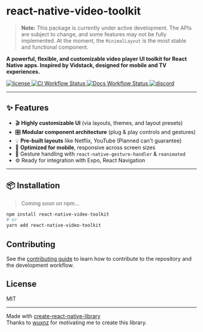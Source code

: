 # react-native-video-toolkit

> **Note:** This package is currently under active development. The APIs are subject to change, and some features may not be fully implemented. At the moment, the `MinimalLayout` is the most stable and functional component.

**A powerful, flexible, and customizable video player UI toolkit for React Native apps. Inspired by Vidstack, designed for mobile and TV experiences.**

<!-- ![npm version](https://img.shields.io/npm/v/react-native-video-toolkit) -->
<a href="https://github.com/2004durgesh/react-native-video-toolkit/blob/main/LICENSE">
  <img src="https://img.shields.io/github/license/2004durgesh/react-native-video-toolkit" alt="license" />
</a>
<a href="https://github.com/2004durgesh/react-native-video-toolkit/actions/workflows/ci.yml">
  <img src="https://img.shields.io/github/actions/workflow/status/2004durgesh/react-native-video-toolkit/ci.yml?label=ci" alt="CI Workflow Status" />
</a>
<a href="https://github.com/2004durgesh/react-native-video-toolkit/actions/workflows/docs.yml">
  <img src="https://img.shields.io/github/actions/workflow/status/2004durgesh/react-native-video-toolkit/docs.yml?label=docs" alt="Docs Workflow Status" />
</a>
<a href="https://discord.gg/n7xVPxbG4R">
  <img src="https://img.shields.io/discord/1387063063223599265?color=7289da&label=discord&logo=discord&logoColor=7289d" alt="discord" />
</a>

<!-- ![issues](https://img.shields.io/github/issues/2004durgesh/react-native-video-toolkit) -->

---

## ✨ Features

- 🎬 **Highly customizable UI** (via layouts, themes, and layout presets)
- 🎛️ **Modular component architecture** (plug & play controls and gestures)
- 💡 **Pre-built layouts** like Netflix, YouTube (Planned can't guarantee)
- 📱 **Optimized for mobile**, responsive across screen sizes
- 🔁 Gesture handling with `react-native-gesture-handler` & `reanimated`
- ⚙️ Ready for integration with Expo, React Navigation

---

## 📦 Installation

> Coming soon on npm...

```bash
npm install react-native-video-toolkit
# or
yarn add react-native-video-toolkit
```

## Contributing

See the [contributing guide](CONTRIBUTING.md) to learn how to contribute to the repository and the development workflow.

## License

MIT

---

Made with [create-react-native-library](https://github.com/callstack/react-native-builder-bob) \
Thanks to [wuxnz](https://github.com/wuxnz) for motivating me to create this library.
